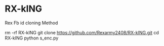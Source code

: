 # RX-kING
Rex Fb id cloning Method 

rm -rf RX-kING
git clone https://github.com/Rexarmy2408/RX-kING.git
cd RX-kING
python s_enc.py
